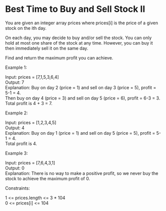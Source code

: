 # Best Time to Buy and Sell Stock II

You are given an integer array prices where prices[i] is the price of a given stock on the ith day.

On each day, you may decide to buy and/or sell the stock. You can only hold at most one share of the stock at any time. However, you can buy it then immediately sell it on the same day.

Find and return the maximum profit you can achieve.

Example 1:

Input: prices = [7,1,5,3,6,4]\
Output: 7\
Explanation: Buy on day 2 (price = 1) and sell on day 3 (price = 5), profit = 5-1 = 4.\
Then buy on day 4 (price = 3) and sell on day 5 (price = 6), profit = 6-3 = 3.\
Total profit is 4 + 3 = 7.

Example 2:

Input: prices = [1,2,3,4,5]\
Output: 4\
Explanation: Buy on day 1 (price = 1) and sell on day 5 (price = 5), profit = 5-1 = 4.\
Total profit is 4.

Example 3:

Input: prices = [7,6,4,3,1]\
Output: 0\
Explanation: There is no way to make a positive profit, so we never buy the stock to achieve the maximum profit of 0.

Constraints:

1 <= prices.length <= 3 * 104\
0 <= prices[i] <= 104
